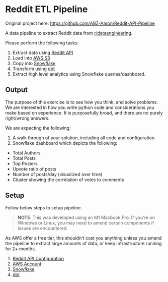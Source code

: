 # Reddit ETL Pipeline

Original project here: https://github.com/ABZ-Aaron/Reddit-API-Pipeline 

A data pipeline to extract Reddit data from [r/dataengineering](https://www.reddit.com/r/dataengineering/). 

Please perform the following tasks:

1. Extract data using [Reddit API](https://www.reddit.com/dev/api/)
1. Load into [AWS S3](https://aws.amazon.com/s3/)
1. Copy into [Snowflake](https://snowflake.com)
1. Transform using [dbt](https://www.getdbt.com)
1. Extract high level analytics using Snowflake queries/dashboard.

## Output

The purpose of this exercise is to see how you think, and solve problems. We are interested in how you write python code and considerations you make based on experience. It is purposefully broad, and there are no purely right/wrong answers.

We are expecting the following:

1. A walk through of your solution, including all code and configuration. 
1. Snowflake dashboard which depicts the following:

- Total Authors
- Total Posts
- Top Posters
- Upvote ratio of posts
- Number of posts/day (visualized over time)
- Cluster showing the correlation of votes to comments

## Setup

Follow below steps to setup pipeline.

> **NOTE**: This was developed using an M1 Macbook Pro. If you're on Windows or Linux, you may need to amend certain components if issues are encountered.

As AWS offer a free tier, this shouldn't cost you anything unless you amend the pipeline to extract large amounts of data, or keep infrastructure running for 2+ months.

1. [Reddit API Configuration](instructions/reddit.md)
1. [AWS Account](instructions/aws.md)
1. [Snowflake](instructions/snowflake.md)
1. [dbt](instructions/dbt.md)
